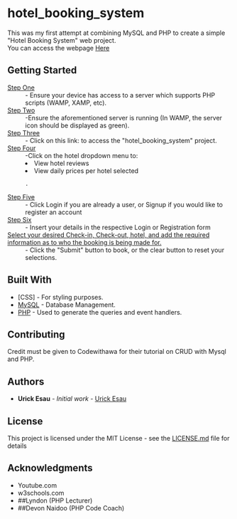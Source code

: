 # hotel_booking_system

This was my first attempt at combining MySQL and PHP to create a simple "Hotel Booking System" web project. <br>
You can access the webpage <a href="https://urickesau1.github.io/hotel_booking_system/" target="_blank">Here</a>

## Getting Started

<dl>
  <u><dt>Step One</dt></u>
  <dd>- Ensure your device has access to a server which supports PHP scripts (WAMP, XAMP, etc).</dd>
  <u><dt>Step Two</dt></u>
  <dd>-Ensure the aforementioned server is running (In WAMP, the server icon should be displayed as green). </dd>
   <u><dt>Step Three</dt></u>
  <dd>- Click on this link: to access the "hotel_booking_system" project.</dd>
  <u><dt>Step Four</dt></u>
  <dd>-Click on the hotel dropdown menu to:
  	<li>View hotel reviews</li>
  	<li>View daily prices per hotel selected</li>

    .
   </dd>
   <u><dt>Step Five</dt></u>
  <dd>- Click Login if you are already a user, or Signup if you would like to register an account</dd>
  <u><dt>Step Six</dt></u>
  <dd>- Insert your details in the respective Login or Registration form</dd>
  <u><dt>Select your desired Check-in, Check-out, hotel, and add the required information as to who the booking is being made for.</dt></u>
  <dd>- Click the "Submit" button to book, or the clear button to reset your selections.</dd>
</dl>


## Built With

* [CSS] - For styling purposes.
* [MySQL](https://www.mysql.com/)  - Database Management.
* [PHP](https://www.php.net/) - Used to generate the queries and event handlers.

## Contributing

Credit must be given to Codewithawa for their tutorial on CRUD with Mysql and PHP.
## Authors

* **Urick Esau** - *Initial work* - [Urick Esau](https://github.com/urickesau1)


## License

This project is licensed under the MIT License - see the [LICENSE.md](LICENSE.md) file for details

## Acknowledgments

* Youtube.com
* w3schools.com
* ##Lyndon (PHP Lecturer)
* ##Devon Naidoo (PHP Code Coach)

